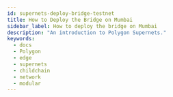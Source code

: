 ```yaml
---
id: supernets-deploy-bridge-testnet
title: How to Deploy the Bridge on Mumbai
sidebar_label: How to deploy the bridge on Mumbai
description: "An introduction to Polygon Supernets."
keywords:
  - docs
  - Polygon
  - edge
  - supernets
  - childchain
  - network
  - modular
---
```

